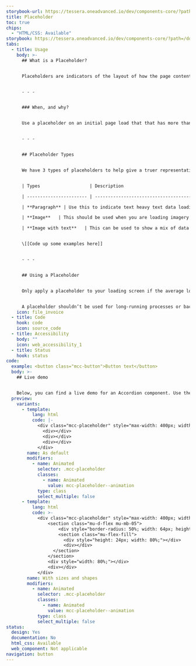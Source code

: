 ```yaml
---
storybook-url: https://tessera.oneadvanced.io/dev/components-core/?path=/docs/html-button--as-default
title: Placeholder
toc: true
chips:
  - "HTML/CSS: Available"
storybook: https://tessera.oneadvanced.io/dev/components-core/?path=/docs/html-placeholder--with-sizes-and-shapes
tabs:
  - title: Usage
    body: >-
      ## What is a Placeholder?


      Placeholders are indicators of the layout of how the page content will look once data has fully loaded.


      - - -


      ### When, and why?


      Use a placeholder on an initial page load that that has more than 1 element, and takes more than 0.3s to load on an average connection. Using a placeholder will give a perception of shorter wait time.


      - - -


      ## Placeholder Types


      We have 3 types of placeholders to help give a truer representation of the content


      | Types                   | Description                                                                                                                                                          |

      | ----------------------- | -------------------------------------------------------------------------------------------------------------------------------------------------------------------- |

      | **Paragraph** | Use this to indicate text heavy text data loading                                                                       |

      | **Image**   | This should be used when you are loading imagery |

      | **Image with text**   | This can be used to show a mix of data I loading |


      \[[Code up some examples here]]


      - - -


      ## Using a Placeholder


      Only apply a placeholder to your loading screen if the average load time is longer than 0.3seconds. Consider using a place holder when the page has more than 1 item to load at a time. When using a placeholder you should start displaying the data as it loads, rather than waiting for the all the data to load.


      A placeholder shouldn’t be used for long-running processes or background processes (e.g. importing data or exporting reports). Use a progress indicator \[link to progress indicator] for this instead.
    icon: file_invoice
  - title: Code
    hook: code
    icon: source_code
  - title: Accessibility
    body: ""
    icon: web_accessibility_1
  - title: Status
    hook: status
code:
  example: <button class="mcc-button">Button text</button>
  body: >-
    ## Live demo


    Below, you can find a live demo for an Accordion component. Use the drop-down menus and radio buttons to view the different Button Types and Variants.
  preview:
    variants:
      - template:
          lang: html
          code: |-
            <div class="mcc-placeholder" style="max-width: 400px; width: 100%">
              <div></div>
              <div></div>
              <div></div>
            </div>
        name: As default
        modifiers:
          - name: Animated
            selector: .mcc-placeholder
            classes:
              - name: Animated
                value: mcc-placeholder--animation
            type: class
            select_multiple: false
      - template:
          lang: html
          code: >-
            <div class="mcc-placeholder" style="max-width: 400px; width: 100%">
                <section class="mu-d-flex mu-mb-05">
                    <div style="border-radius: 50%; width: 64px; height: 64px;"></div>
                    <section class="mu-flex-fill">
                      <div style="height: 24px; width: 80%;"></div>
                      <div></div>
                  </section>
                </section>
                <div style="width: 80%;"></div>
                <div></div>
            </div>
        name: With sizes and shapes
        modifiers:
          - name: Animated
            selector: .mcc-placeholder
            classes:
              - name: Animated
                value: mcc-placeholder--animation
            type: class
            select_multiple: false
status:
  design: Yes
  documentation: No
  html_css: Available
  web_component: Not applicable
navigation: button
---
```


